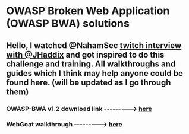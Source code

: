 # OWASP Broken Web Application (OWASP BWA) solutions

## Hello, I watched @NahamSec [twitch interview with @JHaddix](https://www.twitch.tv/nahamsec/videos) and got inspired to do this challenge and training. All walkthroughs and guides which I think may help anyone could be found here. (will be updated as I go through them)

### OWASP-BWA v1.2 download link ---------> [here](https://sourceforge.net/projects/owaspbwa/files/1.2/)

### WebGoat walkthrough ---------> [here](../master/WebGoat) 
 